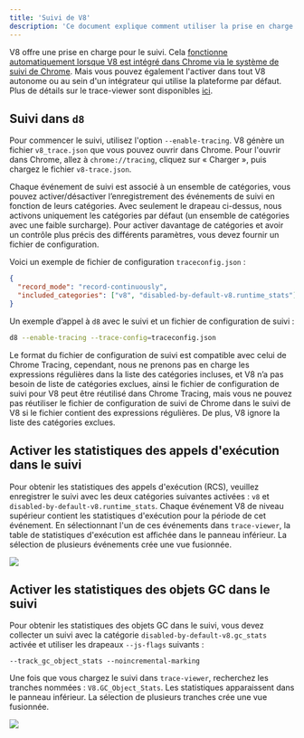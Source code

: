 ```yaml
---
title: 'Suivi de V8'
description: 'Ce document explique comment utiliser la prise en charge de suivi intégrée de V8.'
---
```

V8 offre une prise en charge pour le suivi. Cela [fonctionne automatiquement lorsque V8 est intégré dans Chrome via le système de suivi de Chrome](/docs/rcs). Mais vous pouvez également l'activer dans tout V8 autonome ou au sein d'un intégrateur qui utilise la plateforme par défaut. Plus de détails sur le trace-viewer sont disponibles [ici](https://github.com/catapult-project/catapult/blob/master/tracing/README.md).

## Suivi dans `d8`

Pour commencer le suivi, utilisez l'option `--enable-tracing`. V8 génère un fichier `v8_trace.json` que vous pouvez ouvrir dans Chrome. Pour l'ouvrir dans Chrome, allez à `chrome://tracing`, cliquez sur « Charger », puis chargez le fichier `v8-trace.json`.

Chaque événement de suivi est associé à un ensemble de catégories, vous pouvez activer/désactiver l’enregistrement des événements de suivi en fonction de leurs catégories. Avec seulement le drapeau ci-dessus, nous activons uniquement les catégories par défaut (un ensemble de catégories avec une faible surcharge). Pour activer davantage de catégories et avoir un contrôle plus précis des différents paramètres, vous devez fournir un fichier de configuration.

Voici un exemple de fichier de configuration `traceconfig.json` :

```json
{
  "record_mode": "record-continuously",
  "included_categories": ["v8", "disabled-by-default-v8.runtime_stats"]
}
```

Un exemple d’appel à `d8` avec le suivi et un fichier de configuration de suivi :

```bash
d8 --enable-tracing --trace-config=traceconfig.json
```

Le format du fichier de configuration de suivi est compatible avec celui de Chrome Tracing, cependant, nous ne prenons pas en charge les expressions régulières dans la liste des catégories incluses, et V8 n’a pas besoin de liste de catégories exclues, ainsi le fichier de configuration de suivi pour V8 peut être réutilisé dans Chrome Tracing, mais vous ne pouvez pas réutiliser le fichier de configuration de suivi de Chrome dans le suivi de V8 si le fichier contient des expressions régulières. De plus, V8 ignore la liste des catégories exclues.

## Activer les statistiques des appels d'exécution dans le suivi

Pour obtenir les statistiques des appels d'exécution (<abbr>RCS</abbr>), veuillez enregistrer le suivi avec les deux catégories suivantes activées : `v8` et `disabled-by-default-v8.runtime_stats`. Chaque événement V8 de niveau supérieur contient les statistiques d'exécution pour la période de cet événement. En sélectionnant l'un de ces événements dans `trace-viewer`, la table de statistiques d'exécution est affichée dans le panneau inférieur. La sélection de plusieurs événements crée une vue fusionnée.

![](/_img/docs/trace/runtime-stats.png)

## Activer les statistiques des objets GC dans le suivi

Pour obtenir les statistiques des objets GC dans le suivi, vous devez collecter un suivi avec la catégorie `disabled-by-default-v8.gc_stats` activée et utiliser les drapeaux `--js-flags` suivants :

```
--track_gc_object_stats --noincremental-marking
```

Une fois que vous chargez le suivi dans `trace-viewer`, recherchez les tranches nommées : `V8.GC_Object_Stats`. Les statistiques apparaissent dans le panneau inférieur. La sélection de plusieurs tranches crée une vue fusionnée.

![](/_img/docs/trace/gc-stats.png)
